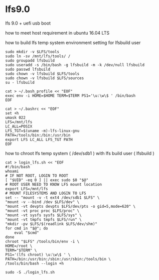 # lfs9.0
lfs 9.0 + uefi usb boot

how to meet host requirement in ubuntu 16.04 LTS



how to build lfs temp system
environment setting for lfsbuild user

    sudo mkdir -v $LFS/tools
    sudo ln -sv /mnt/lfs/tools/ /
    sudo groupadd lfsbuild
    sudo useradd -s /bin/bash -g lfsbuild -m -k /dev/null lfsbuild
    sudo passwd lfsbuild
    sudo chown -v lfsbuild $LFS/tools
    sudo chown -v lfsbuild $LFS/sources
    su - lfsbuild

    cat > ~/.bash_profile << "EOF"
    exec env -i HOME=$HOME TERM=$TERM PS1='\u:\w\$ ' /bin/bash
    EOF
    
    cat > ~/.bashrc << "EOF"
    set +h
    umask 022
    LFS=/mnt/lfs
    LC_ALL=POSIX
    LFS_TGT=$(uname -m)-lfs-linux-gnu
    PATH=/tools/bin:/bin:/usr/bin
    export LFS LC_ALL LFS_TGT PATH
    EOF

how to chroot lfs temp system ( /dev/sdb1 )
with lfs build user ( lfsbuild )

    cat > login_lfs.sh << "EOF
    #!/bin/bash
    whoami
    # IF NOT ROOT, LOGIN TO ROOT
    [ "$UID" -eq 0 ] || exec sudo $0 "$@"
    # ROOT USER NEED TO KNOW LFS mount location
    export LFS=/mnt/lfs
    # MOUNT FILESYSTEMS AND LOGIN TO LFS
    set -- "mount -v -t ext4 /dev/sdb1 $LFS" \
    "mount -v --bind /dev $LFS/dev" \
    "mount -vt devpts devpts $LFS/dev/pts -o gid=5,mode=620" \
    "mount -vt proc proc $LFS/proc" \
    "mount -vt sysfs sysfs $LFS/sys" \
    "mount -vt tmpfs tmpfs $LFS/run" \
    "mkdir -pv $LFS/$(readlink $LFS/dev/shm)"
    for cmd in "$@"; do
        eval "$cmd"
    done
    chroot "$LFS" /tools/bin/env -i \
    HOME=/root \
    TERM="$TERM" \
    PS1='(lfs chroot) \u:\w\$ ' \
    PATH=/bin:/usr/bin:/sbin:/usr/sbin:/tools/bin \
    /tools/bin/bash --login +h
    
    sudo -S ./login_lfs.sh
